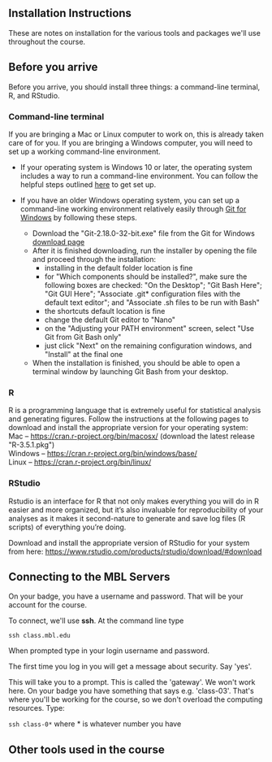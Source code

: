 ## Installation Instructions

These are notes on installation for the various tools and packages we'll use throughout the course.

## Before you arrive

Before you arrive, you should install three things: a command-line terminal, R, and RStudio.

### Command-line terminal
If you are bringing a Mac or Linux computer to work on, this is already taken care of for you. If you are bringing a Windows computer, you will need to set up a working command-line environment. 

* If your operating system is Windows 10 or later, the operating system includes a way to run a command-line environment. You can follow the helpful steps outlined [here](https://www.howtogeek.com/249966/how-to-install-and-use-the-linux-bash-shell-on-windows-10/) to get set up.

* If you have an older Windows operating system, you can set up a command-line working environment relatively easily through [Git for Windows](https://gitforwindows.org/) by following these steps.  
  * Download the "Git-2.18.0-32-bit.exe" file from the Git for Windows [download page](https://github.com/git-for-windows/git/releases/tag/v2.18.0.windows.1)  
  * After it is finished downloading, run the installer by opening the file and proceed through the installation:  
    * installing in the default folder location is fine
    * for "Which components should be installed?", make sure the following boxes are checked: "On the Desktop"; "Git Bash Here"; "Git GUI Here"; "Associate .git* configuration files with the default text editor"; and "Associate .sh files to be run with Bash"
    * the shortcuts default location is fine
    * change the default Git editor to "Nano"
    * on the "Adjusting your PATH environment" screen, select "Use Git from Git Bash only"
    * just click "Next" on the remaining configuration windows, and "Install" at the final one
  * When the installation is finished, you should be able to open a terminal window by launching Git Bash from your desktop. 


### R 
R is a programming language that is extremely useful for statistical analysis and generating figures. Follow the instructions at the following pages to download and install the appropriate version for your operating system:  
Mac – https://cran.r-project.org/bin/macosx/ (download the latest release "R-3.5.1.pkg")  
Windows – https://cran.r-project.org/bin/windows/base/  
Linux – https://cran.r-project.org/bin/linux/  

### RStudio
Rstudio is an interface for R that not only makes everything you will do in R easier and more organized, but it’s also invaluable for reproducibility of your analyses as it makes it second-nature to generate and save log files (R scripts) of everything you’re doing.

Download and install the appropriate version of RStudio for your system from here: https://www.rstudio.com/products/rstudio/download/#download


## Connecting to the MBL Servers

On your badge, you have a username and password. That will be your account for the course. 

To connect, we'll use **ssh**. At the command line type

`ssh class.mbl.edu`

When prompted type in your login username and password.

The first time you log in you will get a message about security. Say 'yes'. 

This will take you to a prompt. This is called the 'gateway'. We won't work here. On your badge you have something that says e.g. 'class-03'. That's where you'll be working for the course, so we don't overload the computing resources. Type:

`ssh class-0*` where * is whatever number you have

## Other tools used in the course
